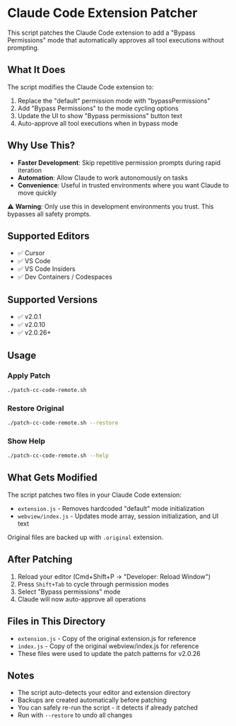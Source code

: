 # Claude Code Extension Patcher

This script patches the Claude Code extension to add a "Bypass Permissions" mode that automatically approves all tool executions without prompting.

## What It Does

The script modifies the Claude Code extension to:
1. Replace the "default" permission mode with "bypassPermissions"
2. Add "Bypass Permissions" to the mode cycling options
3. Update the UI to show "Bypass permissions" button text
4. Auto-approve all tool executions when in bypass mode

## Why Use This?

- **Faster Development**: Skip repetitive permission prompts during rapid iteration
- **Automation**: Allow Claude to work autonomously on tasks
- **Convenience**: Useful in trusted environments where you want Claude to move quickly

⚠️ **Warning**: Only use this in development environments you trust. This bypasses all safety prompts.

## Supported Editors

- ✅ Cursor
- ✅ VS Code
- ✅ VS Code Insiders
- ✅ Dev Containers / Codespaces

## Supported Versions

- ✅ v2.0.1
- ✅ v2.0.10
- ✅ v2.0.26+

## Usage

### Apply Patch
```bash
./patch-cc-code-remote.sh
```

### Restore Original
```bash
./patch-cc-code-remote.sh --restore
```

### Show Help
```bash
./patch-cc-code-remote.sh --help
```

## What Gets Modified

The script patches two files in your Claude Code extension:
- `extension.js` - Removes hardcoded "default" mode initialization
- `webview/index.js` - Updates mode array, session initialization, and UI text

Original files are backed up with `.original` extension.

## After Patching

1. Reload your editor (Cmd+Shift+P → "Developer: Reload Window")
2. Press `Shift+Tab` to cycle through permission modes
3. Select "Bypass permissions" mode
4. Claude will now auto-approve all operations

## Files in This Directory

- `extension.js` - Copy of the original extension.js for reference
- `index.js` - Copy of the original webview/index.js for reference
- These files were used to update the patch patterns for v2.0.26

## Notes

- The script auto-detects your editor and extension directory
- Backups are created automatically before patching
- You can safely re-run the script - it detects if already patched
- Run with `--restore` to undo all changes
